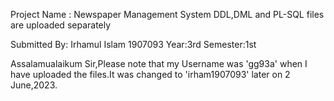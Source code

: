 Project Name : Newspaper Management System
DDL,DML and PL-SQL files are uploaded separately

Submitted By:
Irhamul Islam
1907093
Year:3rd Semester:1st

Assalamualaikum Sir,Please note that my Username was 'gg93a' when I have uploaded the files.It was changed to 'irham1907093' later on 2 June,2023. 
